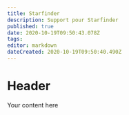 ```yaml
---
title: Starfinder
description: Support pour Starfinder
published: true
date: 2020-10-19T09:50:43.078Z
tags: 
editor: markdown
dateCreated: 2020-10-19T09:50:40.490Z
---
```


# Header
Your content here